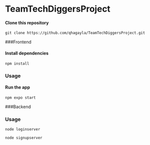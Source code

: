 # TeamTechDiggersProject

#### Clone this repository

```
git clone https://github.com/qhagayla/TeamTechDiggersProject.git
```
###Frontend
#### Install dependencies

```
npm install
```

### Usage

#### Run the app

```
npm expo start
```

###Backend
### Usage
```
node loginserver
```
```
node signupserver
```
